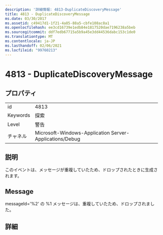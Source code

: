 ```yaml
---
description: '詳細情報: 4813-DuplicateDiscoveryMessage'
title: 4813 - DuplicateDiscoveryMessage
ms.date: 03/30/2017
ms.assetid: c49417d1-1f21-4a85-88a5-cbfe108ac8a1
ms.openlocfilehash: ee3cd16739e1edb84e1817520dae7196238a5beb
ms.sourcegitcommit: ddf7edb67715a5b9a45e3dd44536dabc153c1de0
ms.translationtype: MT
ms.contentlocale: ja-JP
ms.lasthandoff: 02/06/2021
ms.locfileid: "99760213"
---
```

# <a name="4813---duplicatediscoverymessage"></a>4813 - DuplicateDiscoveryMessage

## <a name="properties"></a>プロパティ  
  
|||  
|-|-|  
|id|4813|  
|Keywords|探索|  
|Level|警告|  
|チャネル|Microsoft-Windows-Application Server-Applications/Debug|  
  
## <a name="description"></a>説明  

 このイベントは、メッセージが重複していたため、ドロップされたときに生成されます。  
  
## <a name="message"></a>Message  

 messageId='%2' の %1 メッセージは、重複していたため、ドロップされました。  
  
## <a name="details"></a>詳細
